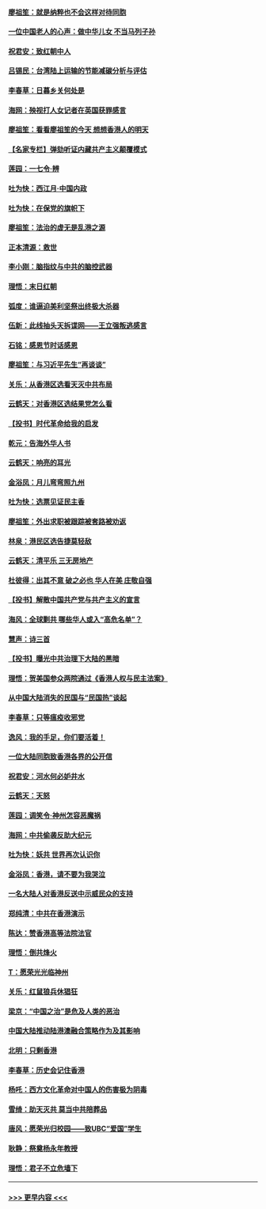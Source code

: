 #### [廖祖笙：就是纳粹也不会这样对待同胞](../pages/nsc993/n11697658.md?t=12041044) 
#### [一位中国老人的心声：做中华儿女 不当马列子孙](../pages/nsc993/n11697525.md?t=12041044) 
#### [祝君安：致红朝中人](../pages/nsc993/n11697518.md?t=12041044) 
#### [吕锡民：台湾陆上运输的节能减碳分析与评估](../pages/nsc993/n11694983.md?t=12041044) 
#### [李春草：日暮乡关何处是](../pages/nsc993/n11694805.md?t=12041044) 
#### [海网：殃视打人女记者在英国获罪感言](../pages/nsc993/n11693832.md?t=12041044) 
#### [廖祖笙：看看廖祖笙的今天 想想香港人的明天](../pages/nsc993/n11693707.md?t=12041044) 
#### [【名家专栏】弹劾听证内藏共产主义颠覆模式](../pages/nsc993/n11693563.md?t=12041044) 
#### [莲园：一七令‧辨](../pages/nsc993/n11692558.md?t=12041044) 
#### [吐为快：西江月·中国内政](../pages/nsc993/n11692071.md?t=12041044) 
#### [吐为快：在保党的旗帜下](../pages/nsc993/n11691188.md?t=12041044) 
#### [廖祖笙：法治的虚无是乱港之源](../pages/nsc993/n11690605.md?t=12041044) 
#### [正本清源：救世](../pages/nsc993/n11689134.md?t=12041044) 
#### [李小刚：脑指纹与中共的脑控武器](../pages/nsc993/n11688900.md?t=12041044) 
#### [理悟：末日红朝](../pages/nsc993/n11688829.md?t=12041044) 
#### [弧度：谁逼迫美利坚祭出终极大杀器](../pages/nsc993/n11688735.md?t=12041044) 
#### [伍新：此线抽头天拆谍网——王立强叛逃感言](../pages/nsc993/n11687981.md?t=12041044) 
#### [石铭：感恩节时话感恩](../pages/nsc993/n11687568.md?t=12041044) 
#### [廖祖笙：与习近平先生“再谈谈”](../pages/nsc993/n11687005.md?t=12041044) 
#### [关乐：从香港区选看天灭中共布局](../pages/nsc993/n11686647.md?t=12041044) 
#### [云鹤天：对香港区选结果党怎么看](../pages/nsc993/n11686216.md?t=12041044) 
#### [【投书】时代革命给我的启发](../pages/nsc993/n11684287.md?t=12041044) 
#### [乾元：告海外华人书](../pages/nsc993/n11684044.md?t=12041044) 
#### [云鹤天：响亮的耳光](../pages/nsc993/n11684254.md?t=12041044) 
#### [金浴凤：月儿弯弯照九州](../pages/nsc993/n11684231.md?t=12041044) 
#### [吐为快：选票见证民主香](../pages/nsc993/n11684206.md?t=12041044) 
#### [廖祖笙：外出求职被跟踪被套路被劝返](../pages/nsc993/n11683874.md?t=12041044) 
#### [林泉：港民区选告捷莫轻敌](../pages/nsc993/n11683930.md?t=12041044) 
#### [云鹤天：清平乐 三无房地产](../pages/nsc993/n11681521.md?t=12041044) 
#### [杜彼得：出其不意 破之必也 华人在美 庄敬自强](../pages/nsc993/n11679554.md?t=12041044) 
#### [【投书】解散中国共产党与共产主义的宣言](../pages/nsc993/n11679177.md?t=12041044) 
#### [海风：全球剿共 哪些华人或入“高危名单”？](../pages/nsc993/n11678617.md?t=12041044) 
#### [慧声：诗三首](../pages/nsc993/n11678848.md?t=12041044) 
#### [【投书】曝光中共治理下大陆的黑暗](../pages/nsc993/n11678674.md?t=12041044) 
#### [理悟：贺美国参众两院通过《香港人权与民主法案》](../pages/nsc993/n11678104.md?t=12041044) 
#### [从中国大陆消失的民国与“民国热”谈起](../pages/nsc993/n11678075.md?t=12041044) 
#### [李春草：只等瘟疫收邪党](../pages/nsc993/n11677308.md?t=12041044) 
#### [逸风：我的手足，你们要活着！](../pages/nsc993/n11676352.md?t=12041044) 
#### [一位大陆同胞致香港各界的公开信](../pages/nsc993/n11675761.md?t=12041044) 
#### [祝君安：河水何必妒井水](../pages/nsc993/n11675746.md?t=12041044) 
#### [云鹤天：天怒](../pages/nsc993/n11675718.md?t=12041044) 
#### [莲园：调笑令‧神州怎容恶魔祸](../pages/nsc993/n11675648.md?t=12041044) 
#### [海网：中共偷袭反助大纪元](../pages/nsc993/n11673515.md?t=12041044) 
#### [吐为快：妖共 世界再次认识你](../pages/nsc993/n11673506.md?t=12041044) 
#### [金浴凤：香港，请不要为我哭泣](../pages/nsc993/n11673248.md?t=12041044) 
#### [一名大陆人对香港反送中示威民众的支持](../pages/nsc993/n11672615.md?t=12041044) 
#### [郑纯清：中共在香港演示](../pages/nsc993/n11670539.md?t=12041044) 
#### [陈达：赞香港高等法院法官](../pages/nsc993/n11669542.md?t=12041044) 
#### [理悟：倒共烽火](../pages/nsc993/n11668844.md?t=12041044) 
#### [T：愿荣光光临神州](../pages/nsc993/n11668421.md?t=12041044) 
#### [关乐：红鼠狼兵休猖狂](../pages/nsc993/n11668378.md?t=12041044) 
#### [梁京：“中国之治”是危及人类的恶治](../pages/nsc993/n11668328.md?t=12041044) 
#### [中国大陆推动陆港澳融合策略作为及其影响](../pages/nsc993/n11668157.md?t=12041044) 
#### [北明：只剩香港](../pages/nsc993/n11668002.md?t=12041044) 
#### [李春草：历史会记住香港](../pages/nsc993/n11667927.md?t=12041044) 
#### [杨吒：西方文化革命对中国人的伤害极为阴毒](../pages/nsc993/n11664521.md?t=12041044) 
#### [雪绮：助天灭共 莫当中共陪葬品](../pages/nsc993/n11662650.md?t=12041044) 
#### [唐风：愿荣光归校园——致UBC“爱国”学生](../pages/nsc993/n11662194.md?t=12041044) 
#### [耿静：祭奠杨永年教授](../pages/nsc993/n11662514.md?t=12041044) 
#### [理悟：君子不立危墙下](../pages/nsc993/n11662172.md?t=12041044) 

----
#### [ >>> 更早内容 <<< ](../indexes/nsc993-earlier.md)
